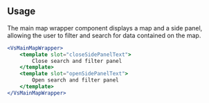 ## Usage
The main map wrapper component displays a map and a side panel, allowing the
user to filter and search for data contained on the map.

```jsx
<VsMainMapWrapper>
    <template slot="closeSidePanelText">
        Close search and filter panel
    </template>
    <template slot="openSidePanelText">
        Open search and filter panel
    </template>
</VsMainMapWrapper>
```